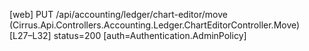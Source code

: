 [web] PUT /api/accounting/ledger/chart-editor/move  (Cirrus.Api.Controllers.Accounting.Ledger.ChartEditorController.Move)  [L27–L32] status=200 [auth=Authentication.AdminPolicy]

